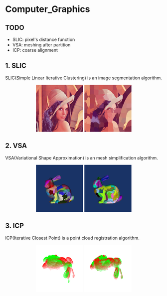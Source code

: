 # Computer_Graphics

## TODO

* SLIC: pixel's distance function 
* VSA: meshing after partition
* ICP: coarse alignment



## 1. SLIC

SLIC(Simple Linear Iterative Clustering) is an image segmentation algorithm.

<center class="half">
<img src=".\SLIC\assets\lenna.png" width=30%/>
<img src=".\SLIC\results\lenna_K100_M0.2\Iteration10.png" width=30%/>
</center>

## 2. VSA

VSA(Variational Shape Approximation) is an mesh simplification algorithm.

<center class="half">
<img src=".\VSA\results\bunny_K100\bunny_Iteration1.png" width=30%/>
<img src=".\VSA\results\bunny_K100\bunny_Iteration10.png" width=30%/>
</center>

## 3. ICP

ICP(Iterative Closest Point) is a point cloud registration algorithm.



<center class="half">
<img src=".\ICP\results\1\1_initial.png" width=30%/>
<img src=".\ICP\results\1\1_iter_9.png" width=30%/>
</center>